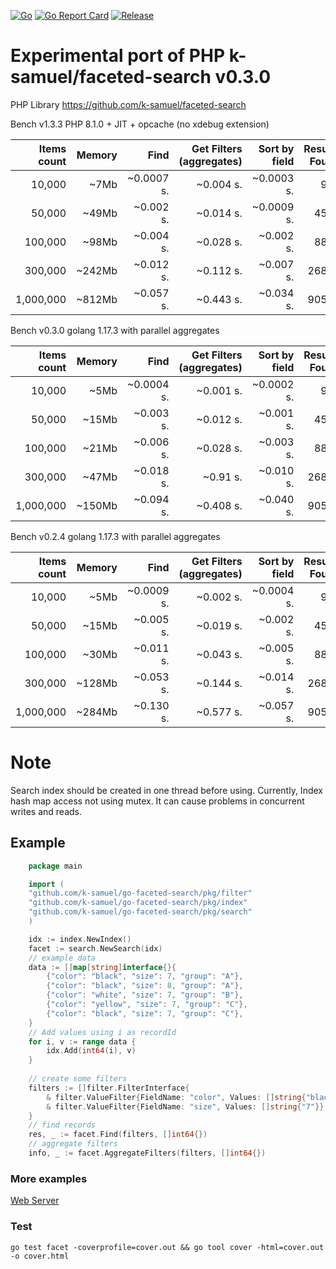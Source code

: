 [![Go](https://github.com/k-samuel/go-faceted-search/actions/workflows/go.yml/badge.svg)](https://github.com/k-samuel/go-faceted-search/actions/workflows/go.yml)
[![Go Report Card](https://goreportcard.com/badge/github.com/k-samuel/go-faceted-search?style=flat-square)](https://goreportcard.com/report/github.com/k-samuel/go-faceted-search)
[![Release](https://img.shields.io/github/release/golang-standards/project-layout.svg?style=flat-square)](https://github.com/k-samuel/go-faceted-search/releases/latest)
# Experimental port of PHP k-samuel/faceted-search v0.3.0

PHP Library https://github.com/k-samuel/faceted-search

Bench v1.3.3 PHP 8.1.0 + JIT + opcache (no xdebug extension)

| Items count     | Memory   | Find             | Get Filters (aggregates) | Sort by field| Results Found    |
|----------------:|---------:|-----------------:|-------------------------:|-------------:|-----------------:|
| 10,000          | ~7Mb     | ~0.0007 s.       | ~0.004 s.                | ~0.0003 s.   | 907              |
| 50,000          | ~49Mb    | ~0.002 s.        | ~0.014 s.                | ~0.0009 s.   | 4550             |
| 100,000         | ~98Mb    | ~0.004 s.        | ~0.028 s.                | ~0.002 s.    | 8817             |
| 300,000         | ~242Mb   | ~0.012 s.        | ~0.112 s.                | ~0.007 s.    | 26891            |
| 1,000,000       | ~812Mb   | ~0.057 s.        | ~0.443 s.                | ~0.034 s.    | 90520            |

Bench v0.3.0 golang 1.17.3 with parallel aggregates

| Items count     | Memory   | Find             | Get Filters (aggregates) | Sort by field| Results Found    |
|----------------:|---------:|-----------------:|-------------------------:|-------------:|-----------------:|
| 10,000          | ~5Mb     | ~0.0004 s.       | ~0.001 s.                | ~0.0002 s.   | 907              |
| 50,000          | ~15Mb    | ~0.003 s.        | ~0.012 s.                | ~0.001 s.    | 4550             |
| 100,000         | ~21Mb    | ~0.006 s.        | ~0.028 s.                | ~0.003 s.    | 8817             |
| 300,000         | ~47Mb    | ~0.018 s.        | ~0.91 s.                 | ~0.010 s.    | 26891            |
| 1,000,000       | ~150Mb   | ~0.094 s.        | ~0.408 s.                | ~0.040 s.    | 90520            |

Bench v0.2.4 golang 1.17.3 with parallel aggregates

| Items count     | Memory   | Find             | Get Filters (aggregates) | Sort by field| Results Found    |
|----------------:|---------:|-----------------:|-------------------------:|-------------:|-----------------:|
| 10,000          | ~5Mb     | ~0.0009 s.       | ~0.002 s.                | ~0.0004 s.   | 907              |
| 50,000          | ~15Mb    | ~0.005 s.        | ~0.019 s.                | ~0.002 s.    | 4550             |
| 100,000         | ~30Mb    | ~0.011 s.        | ~0.043 s.                | ~0.005 s.    | 8817             |
| 300,000         | ~128Mb   | ~0.053 s.        | ~0.144 s.                | ~0.014 s.    | 26891            |
| 1,000,000       | ~284Mb   | ~0.130 s.        | ~0.577 s.                | ~0.057 s.    | 90520            |

# Note

Search index should be created in one thread before using. Currently, Index hash map access not using mutex. 
It can cause problems in concurrent writes and reads.

## Example
```go
    package main

    import (
    "github.com/k-samuel/go-faceted-search/pkg/filter"
    "github.com/k-samuel/go-faceted-search/pkg/index"
    "github.com/k-samuel/go-faceted-search/pkg/search"
    )

    idx := index.NewIndex()
    facet := search.NewSearch(idx)
    // example data
    data := []map[string]interface{}{
        {"color": "black", "size": 7, "group": "A"},
        {"color": "black", "size": 8, "group": "A"},
        {"color": "white", "size": 7, "group": "B"},
        {"color": "yellow", "size": 7, "group": "C"},
        {"color": "black", "size": 7, "group": "C"},
    }
    // Add values using i as recordId
    for i, v := range data {
        idx.Add(int64(i), v)
    }
	
    // create some filters
    filters := []filter.FilterInterface{
        & filter.ValueFilter{FieldName: "color", Values: []string{"black"}},
        & filter.ValueFilter{FieldName: "size", Values: []string{"7"}},
    }
    // find records
    res, _ := facet.Find(filters, []int64{})
    // aggregate filters
    info, _ := facet.AggregateFilters(filters, []int64{})
```

### More examples

[Web Server](./example/)

### Test
` go test facet -coverprofile=cover.out && go tool cover -html=cover.out -o cover.html `